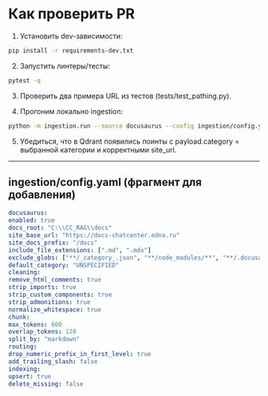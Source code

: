 # Как проверить PR


1. Установить dev-зависимости:
```bash
pip install -r requirements-dev.txt
```

2. Запустить линтеры/тесты:
```bash
pytest -q
```

3. Проверить два примера URL из тестов (tests/test_pathing.py).

4. Прогоним локально ingestion:
``` bash
python -m ingestion.run --source docusaurus --config ingestion/config.yaml --reindex changed --category-filter АРМ_adm
```

5. Убедиться, что в Qdrant появились поинты с payload.category = выбранной категории и корректными site_url.

---


## ingestion/config.yaml (фрагмент для добавления)
```yaml
docusaurus:
enabled: true
docs_root: "C:\\CC_RAG\\docs"
site_base_url: "https://docs-chatcenter.edna.ru"
site_docs_prefix: "/docs"
include_file_extensions: [".md", ".mdx"]
exclude_globs: ["**/_category_.json", "**/node_modules/**", "**/.docusaurus/**"]
default_category: "UNSPECIFIED"
cleaning:
remove_html_comments: true
strip_imports: true
strip_custom_components: true
strip_admonitions: true
normalize_whitespace: true
chunk:
max_tokens: 600
overlap_tokens: 120
split_by: "markdown"
routing:
drop_numeric_prefix_in_first_level: true
add_trailing_slash: false
indexing:
upsert: true
delete_missing: false
